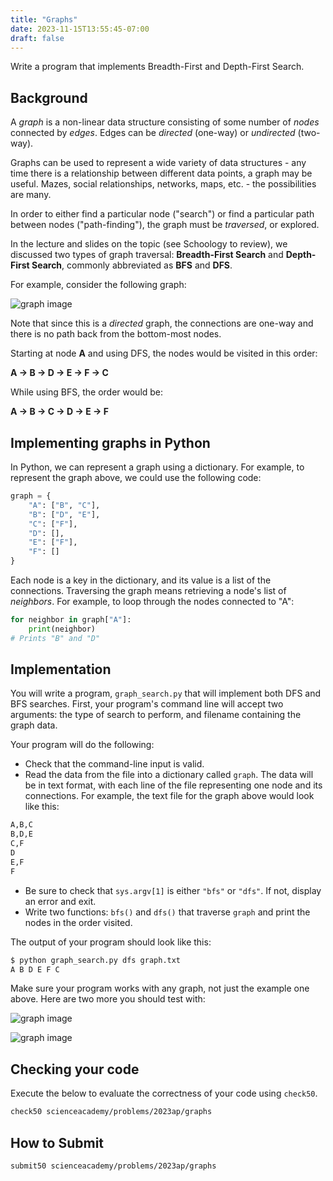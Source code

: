 ```yaml
---
title: "Graphs"
date: 2023-11-15T13:55:45-07:00
draft: false
---
```


Write a program that implements Breadth-First and Depth-First Search.
<!--more-->

## Background

A *graph* is a non-linear data structure consisting of some number of *nodes* connected by *edges*. Edges can be *directed* (one-way) or *undirected* (two-way).

Graphs can be used to represent a wide variety of data structures - any time there is a relationship between different data points, a graph may be useful. Mazes, social relationships, networks, maps, etc. - the possibilities are many.

In order to either find a particular node ("search") or find a particular path between nodes ("path-finding"), the graph must be *traversed*, or explored.

In the lecture and slides on the topic (see Schoology to review), we discussed two types of graph traversal: **Breadth-First Search** and **Depth-First Search**, commonly abbreviated as **BFS** and **DFS**.

For example, consider the following graph:

![graph image](/web/graph1.png)

Note that since this is a *directed* graph, the connections are one-way and there is no path back from the bottom-most nodes.

Starting at node **A** and using DFS, the nodes would be visited in this order:

**A → B → D → E → F → C**

While using BFS, the order would be:

**A → B → C → D → E → F**

## Implementing graphs in Python

In Python, we can represent a graph using a dictionary. For example, to represent the graph above, we could use the following code:

```python
graph = {
    "A": ["B", "C"],
    "B": ["D", "E"],
    "C": ["F"],
    "D": [],
    "E": ["F"],
    "F": []
}
```

Each node is a key in the dictionary, and its value is a list of the connections. Traversing the graph means retrieving a node's list of *neighbors*. For example, to loop through the nodes connected to "A":

```python
for neighbor in graph["A"]:
    print(neighbor)
# Prints "B" and "D"
```

## Implementation

You will write a program, `graph_search.py` that will implement both DFS and BFS searches. First, your program's command line will accept two arguments: the type of search to perform, and filename containing the graph data.

Your program will do the following:

* Check that the command-line input is valid.
* Read the data from the file into a dictionary called `graph`. The data will be in text format, with each line of the file representing one node and its connections. For example, the text file for the graph above would look like this:

```md
A,B,C
B,D,E
C,F
D
E,F
F
```

* Be sure to check that `sys.argv[1]` is either `"bfs"` or `"dfs"`. If not, display an error and exit.
* Write two functions: `bfs()` and `dfs()` that traverse `graph` and print the nodes in the order visited.

The output of your program should look like this:

```md
$ python graph_search.py dfs graph.txt
A B D E F C
```

Make sure your program works with any graph, not just the example one above. Here are two more you should test with:

![graph image](/web/graph2.png)

![graph image](/web/graph3.png)

## Checking your code

Execute the below to evaluate the correctness of your code using `check50`.

```md
check50 scienceacademy/problems/2023ap/graphs
```

## How to Submit

```md
submit50 scienceacademy/problems/2023ap/graphs
```
